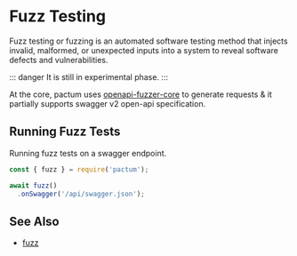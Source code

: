 # Fuzz Testing

Fuzz testing or fuzzing is an automated software testing method that injects invalid, malformed, or unexpected inputs into a system to reveal software defects and vulnerabilities.

::: danger
It is still in experimental phase.
:::

At the core, pactum uses [openapi-fuzzer-core](https://github.com/ASaiAnudeep/openapi-fuzzer-core) to generate requests & it partially supports swagger v2 open-api specification.


## Running Fuzz Tests

Running fuzz tests on a swagger endpoint.

```js
const { fuzz } = require('pactum');

await fuzz()
  .onSwagger('/api/swagger.json');
```

## See Also

- [fuzz](/api/fuzz/fuzz)